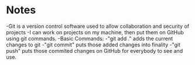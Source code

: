 # Notes
-Git is a version control software used to allow collaboration and security of projects
-I can work on projects on my machine, then put them on GitHub using git commands.
-Basic Commands: 
    -"git add ." adds the current changes to git
    -"git commit" puts those added changes into finality
    -"git push" puts those commited changes on GitHub for everybody to see and use.